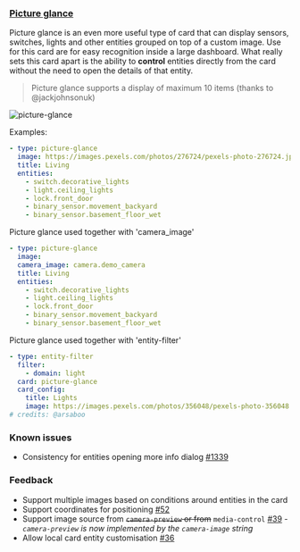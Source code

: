 ### [Picture glance](https://developers.home-assistant.io/docs/en/lovelace_card_types.html#picture-glance)

Picture glance is an even more useful type of card that can display sensors, switches, lights and other entities grouped on top of a custom image. Use for this card are for easy recognition inside a large dashboard. What really sets this card apart is the ability to **control** entities directly from the card without the need to open the details of that entity.

> Picture glance supports a display of maximum 10 items (thanks to @jackjohnsonuk)

![picture-glance](https://user-images.githubusercontent.com/7738048/41776092-1194fcc8-762f-11e8-92a7-a40fec0b64a3.gif)

Examples:

```yaml
- type: picture-glance
  image: https://images.pexels.com/photos/276724/pexels-photo-276724.jpeg?auto=compress&cs=tinysrgb&dpr=2&h=240&w=495
  title: Living
  entities:
    - switch.decorative_lights
    - light.ceiling_lights
    - lock.front_door
    - binary_sensor.movement_backyard
    - binary_sensor.basement_floor_wet
```

Picture glance used together with 'camera_image'
```yaml
- type: picture-glance
  image:
  camera_image: camera.demo_camera
  title: Living
  entities:
    - switch.decorative_lights
    - light.ceiling_lights
    - lock.front_door
    - binary_sensor.movement_backyard
    - binary_sensor.basement_floor_wet
```

Picture glance used together with 'entity-filter'
```yaml
- type: entity-filter
  filter:
    - domain: light
  card: picture-glance
  card_config:
    title: Lights
    image: https://images.pexels.com/photos/356048/pexels-photo-356048.jpeg?auto=compress&cs=tinysrgb&dpr=2&h=295&w=490
# credits: @arsaboo
```

### Known issues
- Consistency for entities opening more info dialog [#1339](https://github.com/home-assistant/home-assistant-polymer/pull/1339)

### Feedback
- Support multiple images based on conditions around entities in the card
- Support coordinates for positioning [#52](https://github.com/home-assistant/ui-schema/issues/52)
- Support image source from ~~`camera-preview` or from~~ `media-control` [#39](https://github.com/home-assistant/ui-schema/issues/39) _- `camera-preview` is now implemented by the `camera-image` string_
- Allow local card entity customisation [#36](https://github.com/home-assistant/ui-schema/issues/36)

